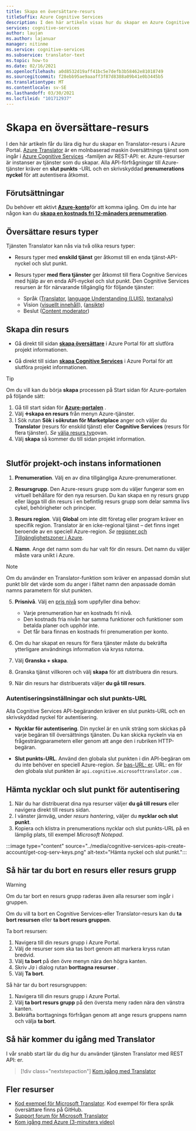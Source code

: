 ```yaml
---
title: Skapa en översättare-resurs
titleSuffix: Azure Cognitive Services
description: I den här artikeln visas hur du skapar en Azure Cognitive Services Translator-resurs och hämtar en prenumerations nyckel och en slut punkts-URL.
services: cognitive-services
author: laujan
ms.author: lajanuar
manager: nitinme
ms.service: cognitive-services
ms.subservice: translator-text
ms.topic: how-to
ms.date: 02/16/2021
ms.openlocfilehash: a0d8532d19aff41bc5e7defb3b58462e81018749
ms.sourcegitcommit: f28ebb95ae9aaaff3f87d8388a09b41e0b3445b5
ms.translationtype: MT
ms.contentlocale: sv-SE
ms.lasthandoff: 03/30/2021
ms.locfileid: "101712937"
---
```

# <a name="create-a-translator-resource"></a>Skapa en översättare-resurs

I den här artikeln får du lära dig hur du skapar en Translator-resurs i Azure Portal. [Azure Translator](translator-info-overview.md) är en molnbaserad maskin översättnings tjänst som ingår i [Azure Cognitive Services](../what-are-cognitive-services.md) -familjen av REST-API: er. Azure-resurser är instanser av tjänster som du skapar. Alla API-förfrågningar till Azure-tjänster kräver en **slut punkts** -URL och en skrivskyddad **prenumerations nyckel** för att autentisera åtkomst.

## <a name="prerequisites"></a>Förutsättningar

Du behöver ett aktivt [**Azure-konto**](https://azure.microsoft.com/free/cognitive-services/)för att komma igång.  Om du inte har någon kan du [**skapa en kostnads fri 12-månaders prenumeration**](https://azure.microsoft.com/free/).

## <a name="translator-resource-types"></a>Översättare resurs typer

Tjänsten Translator kan nås via två olika resurs typer:

* Resurs typer med **enskild tjänst** ger åtkomst till en enda tjänst-API-nyckel och slut punkt.  

* Resurs typer **med flera tjänster** ger åtkomst till flera Cognitive Services med hjälp av en enda API-nyckel och slut punkt. Den Cognitive Services resursen är för närvarande tillgänglig för följande tjänster:
  * Språk ([Translator](../translator/translator-info-overview.md), [language Understanding (LUIS)](../luis/what-is-luis.md), [textanalys](../text-analytics/overview.md))  
  * Vision ([visuellt innehåll](../computer-vision/overview.md)), ([ansikte](../face/overview.md))  
  * Beslut ([Content moderator](../content-moderator/overview.md))  

## <a name="create-your-resource"></a>Skapa din resurs

* Gå direkt till sidan [**skapa översättare**](https://ms.portal.azure.com/#create/Microsoft.CognitiveServicesTextTranslation) i Azure Portal för att slutföra projekt informationen.

* Gå direkt till sidan [**skapa Cognitive Services**](https://ms.portal.azure.com/#create/Microsoft.CognitiveServicesAllInOne) i Azure Portal för att slutföra projekt informationen.

>[!TIP]
>Om du vill kan du börja **skapa** processen på Start sidan för Azure-portalen på följande sätt:
>
> 1. Gå till start sidan för [**Azure-portalen**](https://ms.portal.azure.com/#home) .
> 1. Välj ➕**skapa en resurs**  från menyn Azure-tjänster.
>1. I Sök rutan **Sök i sökrutan för Marketplace** anger och väljer du **Translator** (resurs för enskild tjänst) eller **Cognitive Services** (resurs för flera tjänster).  *Se* [välja resurs typ](#create-your-resource)ovan.
> 1. Välj **skapa** så kommer du till sidan projekt information.
><br/><br/>

## <a name="complete-your-project-and-instance-details"></a>Slutför projekt-och instans informationen

1. **Prenumeration**. Välj en av dina tillgängliga Azure-prenumerationer.

1. **Resursgrupp**. Den Azure-resurs grupp som du väljer fungerar som en virtuell behållare för den nya resursen. Du kan skapa en ny resurs grupp eller lägga till din resurs i en befintlig resurs grupp som delar samma livs cykel, behörigheter och principer.

1. **Resurs region**. Välj **Global** om inte ditt företag eller program kräver en specifik region. Translator är en icke-regional tjänst – det finns inget beroende av en speciell Azure-region. *Se* [regioner och Tillgänglighetszoner i Azure](../../availability-zones/az-overview.md).

1. **Namn**. Ange det namn som du har valt för din resurs. Det namn du väljer måste vara unikt i Azure.

> [!NOTE]
> Om du använder en Translator-funktion som kräver en anpassad domän slut punkt blir det värde som du anger i fältet namn den anpassade domän namns parametern för slut punkten.

5. **Prisnivå**. Välj en [pris nivå](https://azure.microsoft.com/pricing/details/cognitive-services/translator) som uppfyller dina behov:

   * Varje prenumeration har en kostnads fri nivå.
   * Den kostnads fria nivån har samma funktioner och funktioner som betalda planer och upphör inte.
   * Det får bara finnas en kostnads fri prenumeration per konto.</li></ul>

1. Om du har skapat en resurs för flera tjänster måste du bekräfta ytterligare användnings information via kryss rutorna.

1. Välj **Granska + skapa**.

1. Granska tjänst villkoren och välj **skapa** för att distribuera din resurs.

1. När din resurs har distribuerats väljer **du gå till resurs**.

### <a name="authentication-keys-and-endpoint-url"></a>Autentiseringsinställningar och slut punkts-URL

Alla Cognitive Services API-begäranden kräver en slut punkts-URL och en skrivskyddad nyckel för autentisering.

* **Nycklar för autentisering**. Din nyckel är en unik sträng som skickas på varje begäran till översättnings tjänsten. Du kan skicka nyckeln via en frågesträngparametern eller genom att ange den i rubriken HTTP-begäran.

* **Slut punkts-URL**. Använd den globala slut punkten i din API-begäran om du inte behöver en speciell Azure-region. *Se* [bas-URL: er](reference/v3-0-reference.md#base-urls). URL: en för den globala slut punkten är `api.cognitive.microsofttranslator.com` .

## <a name="get-your-authentication-keys-and-endpoint"></a>Hämta nycklar och slut punkt för autentisering

1. När du har distribuerat dina nya resurser väljer **du gå till resurs** eller navigera direkt till resurs sidan.
1. I vänster järnväg, under *resurs hantering*, väljer du **nycklar och slut punkt**.
1. Kopiera och klistra in prenumerations nycklar och slut punkts-URL på en lämplig plats, till exempel *Microsoft Notepad*.

:::image type="content" source="../media/cognitive-services-apis-create-account/get-cog-serv-keys.png" alt-text="Hämta nyckel och slut punkt.":::

## <a name="how-to-delete-a--resource-or-resource-group"></a>Så här tar du bort en resurs eller resurs grupp

> [!Warning]
> Om du tar bort en resurs grupp raderas även alla resurser som ingår i gruppen.

Om du vill ta bort en Cognitive Services-eller Translator-resurs kan du **ta bort resursen** eller **ta bort resurs gruppen**.

Ta bort resursen:

1. Navigera till din resurs grupp i Azure Portal.
1. Välj de resurser som ska tas bort genom att markera kryss rutan bredvid.
1. Välj **ta bort** på den övre menyn nära den högra kanten.
1. Skriv *Ja* i dialog rutan **borttagna resurser** .
1. Välj **Ta bort**.

Så här tar du bort resursgruppen:

1. Navigera till din resurs grupp i Azure Portal.
1. Välj **ta bort resurs grupp** på den översta meny raden nära den vänstra kanten.
1. Bekräfta borttagnings förfrågan genom att ange resurs gruppens namn och välja **ta bort**.

## <a name="how-to-get-started-with-translator"></a>Så här kommer du igång med Translator

I vår snabb start lär du dig hur du använder tjänsten Translator med REST API: er.

> [!div class="nextstepaction"]
> [Kom igång med Translator](quickstart-translator.md)

## <a name="more-resources"></a>Fler resurser

* [Kod exempel för Microsoft Translator](https://github.com/MicrosoftTranslator).  Kod exempel för flera språk översättare finns på GitHub.
* [Support forum för Microsoft Translator](https://www.aka.ms/TranslatorForum)
* [Kom igång med Azure (3-minuters video)](https://azure.microsoft.com/get-started/?b=16.24)
